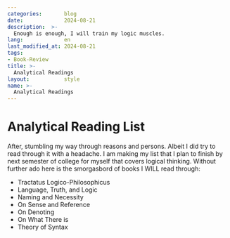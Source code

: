 ```yaml
---
categories:       blog
date:             2024-08-21
description:  >-
  Enough is enough, I will train my logic muscles.
lang:             en
last_modified_at: 2024-08-21
tags:
- Book-Review
title: >-
  Analytical Readings
layout:           style
name: >-
  Analytical Readings
---
```


# Analytical Reading List

After, stumbling my way through reasons and persons. Albeit I did try to read through it with a headache. I am making my list that I plan to finish by next semester of college for myself that covers logical thinking. Without further ado here is the smorgasbord of books I WILL read through:

* Tractatus Logico-Philosophicus
* Language, Truth, and Logic
* Naming and Necessity
* On Sense and Reference
* On Denoting
* On What There is
* Theory of Syntax

